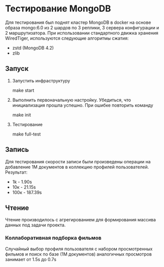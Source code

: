 # Тестирование MongoDB
Для тестирования был поднят кластер MongoDB в docker на основе образа mongo:6.0 из 2 шардов по 3 реплики, 3 сервера конфигурации и 2 маршрутизатора.
При использовании стандартного движка хранения WiredTiger, используются следующие алгоритмы сжатия:
- zstd (MongoDB 4.2)
- zlib


## Запуск
1. Запустить инфраструктуру

    make start

2. Выполнить первоначальную настройку. Убедиться, что инициализация прошла успешно. При ошибке повторить команду
    
    make init

3. Тестирование

    make full-test

## Запись 
Для тестирования скорости записи были произведены операции на добавление 1M документов в коллекцию профилей пользователей. Результат:

- 1k    - 1.90s
- 10к   - 21.15s
- 100к  - 187.39s

## Чтение 
Чтение производилось с агрегированием для формирования массива данных под задачи проекта.

### Коллаборативная подборка фильмов
Случайный выбор профиля пользователя с набором просмотренных фильмов и поиск по базе (1M документов) аналогичных просмотров занимает
от 1.5s до 0.7s
